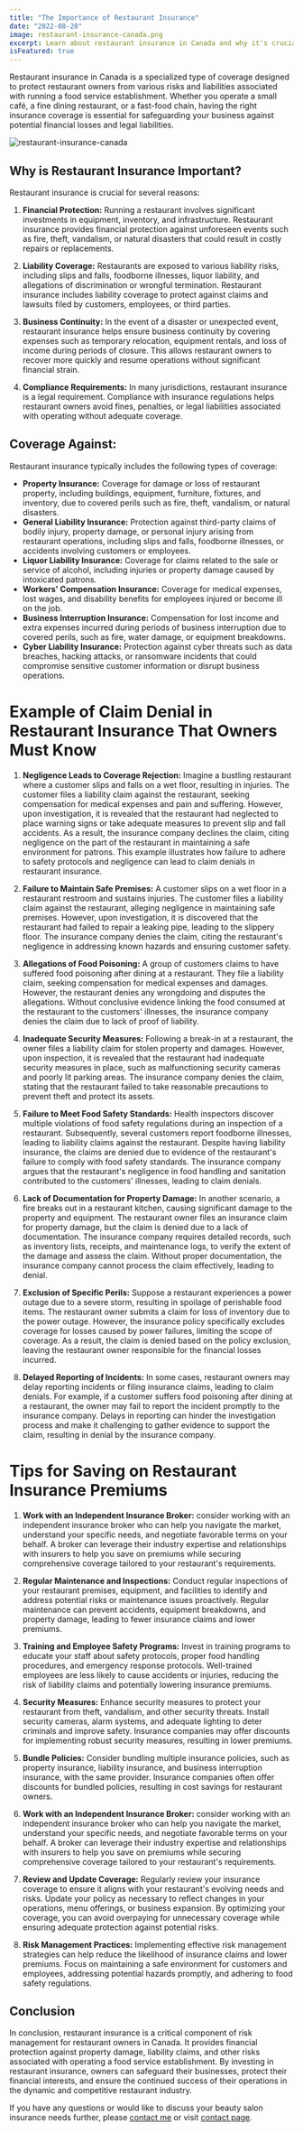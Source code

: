 ```yaml
---
title: "The Importance of Restaurant Insurance"
date: "2022-08-28"
image: restaurant-insurance-canada.png
excerpt: Learn about restaurant insurance in Canada and why it's crucial for protecting your establishment.
isFeatured: true
---
```


Restaurant insurance in Canada is a specialized type of coverage designed to protect restaurant owners from various risks and liabilities associated with running a food service establishment. Whether you operate a small café, a fine dining restaurant, or a fast-food chain, having the right insurance coverage is essential for safeguarding your business against potential financial losses and legal liabilities.

![restaurant-insurance-canada](restaurant-insurance-canada.png "restaurant-insurance-canada")

## Why is Restaurant Insurance Important?

Restaurant insurance is crucial for several reasons:

1. **Financial Protection:** Running a restaurant involves significant investments in equipment, inventory, and infrastructure. Restaurant insurance provides financial protection against unforeseen events such as fire, theft, vandalism, or natural disasters that could result in costly repairs or replacements.

2. **Liability Coverage:** Restaurants are exposed to various liability risks, including slips and falls, foodborne illnesses, liquor liability, and allegations of discrimination or wrongful termination. Restaurant insurance includes liability coverage to protect against claims and lawsuits filed by customers, employees, or third parties.

3. **Business Continuity:** In the event of a disaster or unexpected event, restaurant insurance helps ensure business continuity by covering expenses such as temporary relocation, equipment rentals, and loss of income during periods of closure. This allows restaurant owners to recover more quickly and resume operations without significant financial strain.

4. **Compliance Requirements:** In many jurisdictions, restaurant insurance is a legal requirement. Compliance with insurance regulations helps restaurant owners avoid fines, penalties, or legal liabilities associated with operating without adequate coverage.

## Coverage Against:

Restaurant insurance typically includes the following types of coverage:

- **Property Insurance:** Coverage for damage or loss of restaurant property, including buildings, equipment, furniture, fixtures, and inventory, due to covered perils such as fire, theft, vandalism, or natural disasters.
- **General Liability Insurance:** Protection against third-party claims of bodily injury, property damage, or personal injury arising from restaurant operations, including slips and falls, foodborne illnesses, or accidents involving customers or employees.
- **Liquor Liability Insurance:** Coverage for claims related to the sale or service of alcohol, including injuries or property damage caused by intoxicated patrons.
- **Workers' Compensation Insurance:** Coverage for medical expenses, lost wages, and disability benefits for employees injured or become ill on the job.
- **Business Interruption Insurance:** Compensation for lost income and extra expenses incurred during periods of business interruption due to covered perils, such as fire, water damage, or equipment breakdowns.
- **Cyber Liability Insurance:** Protection against cyber threats such as data breaches, hacking attacks, or ransomware incidents that could compromise sensitive customer information or disrupt business operations.

# Example of Claim Denial in Restaurant Insurance That Owners Must Know

1. **Negligence Leads to Coverage Rejection:** Imagine a bustling restaurant where a customer slips and falls on a wet floor, resulting in injuries. The customer files a liability claim against the restaurant, seeking compensation for medical expenses and pain and suffering. However, upon investigation, it is revealed that the restaurant had neglected to place warning signs or take adequate measures to prevent slip and fall accidents. As a result, the insurance company declines the claim, citing negligence on the part of the restaurant in maintaining a safe environment for patrons. This example illustrates how failure to adhere to safety protocols and negligence can lead to claim denials in restaurant insurance.

2. **Failure to Maintain Safe Premises:** A customer slips on a wet floor in a restaurant restroom and sustains injuries. The customer files a liability claim against the restaurant, alleging negligence in maintaining safe premises. However, upon investigation, it is discovered that the restaurant had failed to repair a leaking pipe, leading to the slippery floor. The insurance company denies the claim, citing the restaurant's negligence in addressing known hazards and ensuring customer safety.

3. **Allegations of Food Poisoning:** A group of customers claims to have suffered food poisoning after dining at a restaurant. They file a liability claim, seeking compensation for medical expenses and damages. However, the restaurant denies any wrongdoing and disputes the allegations. Without conclusive evidence linking the food consumed at the restaurant to the customers' illnesses, the insurance company denies the claim due to lack of proof of liability.

4. **Inadequate Security Measures:** Following a break-in at a restaurant, the owner files a liability claim for stolen property and damages. However, upon inspection, it is revealed that the restaurant had inadequate security measures in place, such as malfunctioning security cameras and poorly lit parking areas. The insurance company denies the claim, stating that the restaurant failed to take reasonable precautions to prevent theft and protect its assets.

5. **Failure to Meet Food Safety Standards:** Health inspectors discover multiple violations of food safety regulations during an inspection of a restaurant. Subsequently, several customers report foodborne illnesses, leading to liability claims against the restaurant. Despite having liability insurance, the claims are denied due to evidence of the restaurant's failure to comply with food safety standards. The insurance company argues that the restaurant's negligence in food handling and sanitation contributed to the customers' illnesses, leading to claim denials.

6. **Lack of Documentation for Property Damage:** In another scenario, a fire breaks out in a restaurant kitchen, causing significant damage to the property and equipment. The restaurant owner files an insurance claim for property damage, but the claim is denied due to a lack of documentation. The insurance company requires detailed records, such as inventory lists, receipts, and maintenance logs, to verify the extent of the damage and assess the claim. Without proper documentation, the insurance company cannot process the claim effectively, leading to denial.

7. **Exclusion of Specific Perils:** Suppose a restaurant experiences a power outage due to a severe storm, resulting in spoilage of perishable food items. The restaurant owner submits a claim for loss of inventory due to the power outage. However, the insurance policy specifically excludes coverage for losses caused by power failures, limiting the scope of coverage. As a result, the claim is denied based on the policy exclusion, leaving the restaurant owner responsible for the financial losses incurred.

8. **Delayed Reporting of Incidents:** In some cases, restaurant owners may delay reporting incidents or filing insurance claims, leading to claim denials. For example, if a customer suffers food poisoning after dining at a restaurant, the owner may fail to report the incident promptly to the insurance company. Delays in reporting can hinder the investigation process and make it challenging to gather evidence to support the claim, resulting in denial by the insurance company.

# Tips for Saving on Restaurant Insurance Premiums

1. **Work with an Independent Insurance Broker:** consider working with an independent insurance broker who can help you navigate the market, understand your specific needs, and negotiate favorable terms on your behalf. A broker can leverage their industry expertise and relationships with insurers to help you save on premiums while securing comprehensive coverage tailored to your restaurant's requirements.

2. **Regular Maintenance and Inspections:** Conduct regular inspections of your restaurant premises, equipment, and facilities to identify and address potential risks or maintenance issues proactively. Regular maintenance can prevent accidents, equipment breakdowns, and property damage, leading to fewer insurance claims and lower premiums.

3. **Training and Employee Safety Programs:** Invest in training programs to educate your staff about safety protocols, proper food handling procedures, and emergency response protocols. Well-trained employees are less likely to cause accidents or injuries, reducing the risk of liability claims and potentially lowering insurance premiums.

4. **Security Measures:** Enhance security measures to protect your restaurant from theft, vandalism, and other security threats. Install security cameras, alarm systems, and adequate lighting to deter criminals and improve safety. Insurance companies may offer discounts for implementing robust security measures, resulting in lower premiums.

5. **Bundle Policies:** Consider bundling multiple insurance policies, such as property insurance, liability insurance, and business interruption insurance, with the same provider. Insurance companies often offer discounts for bundled policies, resulting in cost savings for restaurant owners.

6. **Work with an Independent Insurance Broker:** consider working with an independent insurance broker who can help you navigate the market, understand your specific needs, and negotiate favorable terms on your behalf. A broker can leverage their industry expertise and relationships with insurers to help you save on premiums while securing comprehensive coverage tailored to your restaurant's requirements.

7. **Review and Update Coverage:** Regularly review your insurance coverage to ensure it aligns with your restaurant's evolving needs and risks. Update your policy as necessary to reflect changes in your operations, menu offerings, or business expansion. By optimizing your coverage, you can avoid overpaying for unnecessary coverage while ensuring adequate protection against potential risks.

8. **Risk Management Practices:** Implementing effective risk management strategies can help reduce the likelihood of insurance claims and lower premiums. Focus on maintaining a safe environment for customers and employees, addressing potential hazards promptly, and adhering to food safety regulations.

## Conclusion

In conclusion, restaurant insurance is a critical component of risk management for restaurant owners in Canada. It provides financial protection against property damage, liability claims, and other risks associated with operating a food service establishment. By investing in restaurant insurance, owners can safeguard their businesses, protect their financial interests, and ensure the continued success of their operations in the dynamic and competitive restaurant industry.

If you have any questions or would like to discuss your beauty salon insurance needs further, please [contact me](/contact) or visit [contact page](/contact).
